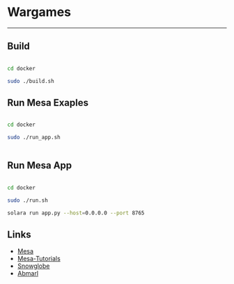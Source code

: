 # Wargames

---

## Build 

```bash

cd docker

sudo ./build.sh

```


## Run Mesa Exaples

```bash

cd docker

sudo ./run_app.sh
 
```

## Run Mesa App

```bash

cd docker

sudo ./run.sh

solara run app.py --host=0.0.0.0 --port 8765

```


## Links

- [Mesa](https://github.com/projectmesa/mesa)
- [Mesa-Tutorials](https://mesa.readthedocs.io/stable/tutorials/intro_tutorial.html)
- [Snowglobe](https://github.com/IQTLabs/snowglobe)
- [Abmarl](https://github.com/LLNL/Abmarl)
